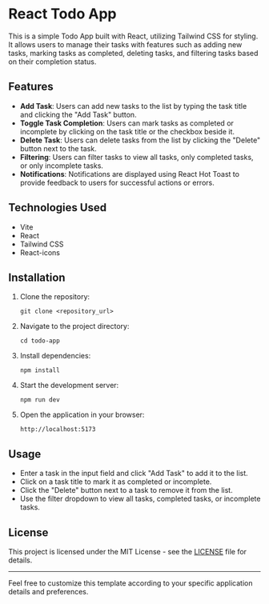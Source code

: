 
# React Todo App

This is a simple Todo App built with React, utilizing Tailwind CSS for styling. It allows users to manage their tasks with features such as adding new tasks, marking tasks as completed, deleting tasks, and filtering tasks based on their completion status.

## Features

- **Add Task**: Users can add new tasks to the list by typing the task title and clicking the "Add Task" button.
- **Toggle Task Completion**: Users can mark tasks as completed or incomplete by clicking on the task title or the checkbox beside it.
- **Delete Task**: Users can delete tasks from the list by clicking the "Delete" button next to the task.
- **Filtering**: Users can filter tasks to view all tasks, only completed tasks, or only incomplete tasks.
- **Notifications**: Notifications are displayed using React Hot Toast to provide feedback to users for successful actions or errors.

## Technologies Used

- Vite
- React
- Tailwind CSS
- React-icons

## Installation

1. Clone the repository:

   ```
   git clone <repository_url>
   ```

2. Navigate to the project directory:

   ```
   cd todo-app
   ```

3. Install dependencies:

   ```
   npm install
   ```

4. Start the development server:

   ```
   npm run dev
   ```

5. Open the application in your browser:

   ```
   http://localhost:5173
   ```

## Usage

- Enter a task in the input field and click "Add Task" to add it to the list.
- Click on a task title to mark it as completed or incomplete.
- Click the "Delete" button next to a task to remove it from the list.
- Use the filter dropdown to view all tasks, completed tasks, or incomplete tasks.

## License

This project is licensed under the MIT License - see the [LICENSE](LICENSE) file for details.

---

Feel free to customize this template according to your specific application details and preferences.
